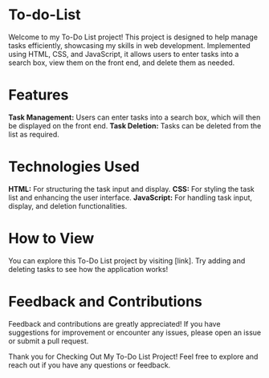 # To-do-List
Welcome to my To-Do List project! This project is designed to help manage tasks efficiently, showcasing my skills in web development. Implemented using HTML, CSS, and JavaScript, it allows users to enter tasks into a search box, view them on the front end, and delete them as needed.

# Features
**Task Management:** Users can enter tasks into a search box, which will then be displayed on the front end.
**Task Deletion:** Tasks can be deleted from the list as required.

# Technologies Used
**HTML:** For structuring the task input and display.
**CSS:** For styling the task list and enhancing the user interface.
**JavaScript:** For handling task input, display, and deletion functionalities.

# How to View
You can explore this To-Do List project by visiting [link]. Try adding and deleting tasks to see how the application works!

# Feedback and Contributions
Feedback and contributions are greatly appreciated! If you have suggestions for improvement or encounter any issues, please open an issue or submit a pull request.

Thank you for Checking Out My To-Do List Project!
Feel free to explore and reach out if you have any questions or feedback.
